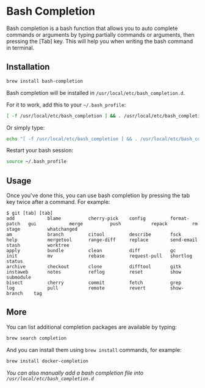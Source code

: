 # Bash Completion

Bash completion is a bash function that allows you to auto complete commands or
arguments by typing partially commands or arguments, then pressing the [Tab]
key. This will help you when writing the bash command in terminal.

## Installation

```sh
brew install bash-completion
```

Bash completion will be installed in `/usr/local/etc/bash_completion.d`.

For it to work, add this to your `~/.bash_profile`:

```sh
[ -f /usr/local/etc/bash_completion ] && . /usr/local/etc/bash_completion
```

Or simply type:

```sh
echo "[ -f /usr/local/etc/bash_completion ] && . /usr/local/etc/bash_completion" >> ~/.bash_profile
```

Restart your bash session:

```sh
source ~/.bash_profile
```

## Usage

Once you've done this, you can use bash completion by pressing the tab key
twice after a command. For example:

```console
$ git [tab] [tab]
add            blame          cherry-pick    config         format-patch   gui            merge          push           repack         rm             stage          whatchanged
am             branch         citool         describe       fsck           help           mergetool      range-diff     replace        send-email     stash          worktree
apply          bundle         clean          diff           gc             init           mv             rebase         request-pull   shortlog       status
archive        checkout       clone          difftool       gitk           instaweb       notes          reflog         reset          show           submodule
bisect         cherry         commit         fetch          grep           log            pull           remote         revert         show-branch    tag
```

## More

You can list additional completion packages are available by typing:

```sh
brew search completion
```

And you can install them using `brew install` commands, for example:

```sh
brew install docker-completion
```

*You can also manually add a bash completion file into
`/usr/local/etc/bash_completion.d`*
